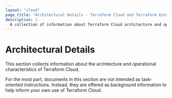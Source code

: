 ```yaml
---
layout: "cloud"
page_title: "Architectural Details - Terraform Cloud and Terraform Enterprise"
description: |-
  A collection of information about Terraform Cloud architecture and operational characteristics.
---
```


# Architectural Details

This section collects information about the architecture and operational characteristics of Terraform Cloud.

For the most part, documents in this section are not intended as task-oriented instructions. Instead, they are offered as background information to help inform your own use of Terraform Cloud.

